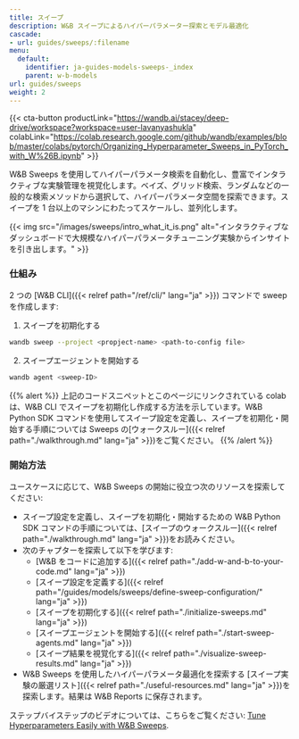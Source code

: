 ```yaml
---
title: スイープ
description: W&B スイープによるハイパーパラメーター探索とモデル最適化
cascade:
- url: guides/sweeps/:filename
menu:
  default:
    identifier: ja-guides-models-sweeps-_index
    parent: w-b-models
url: guides/sweeps
weight: 2
---
```


{{< cta-button productLink="https://wandb.ai/stacey/deep-drive/workspace?workspace=user-lavanyashukla" colabLink="https://colab.research.google.com/github/wandb/examples/blob/master/colabs/pytorch/Organizing_Hyperparameter_Sweeps_in_PyTorch_with_W%26B.ipynb" >}}

W&B Sweeps を使用してハイパーパラメータ検索を自動化し、豊富でインタラクティブな実験管理を視覚化します。ベイズ、グリッド検索、ランダムなどの一般的な検索メソッドから選択して、ハイパーパラメータ空間を探索できます。スイープを 1 台以上のマシンにわたってスケールし、並列化します。

{{< img src="/images/sweeps/intro_what_it_is.png" alt="インタラクティブなダッシュボードで大規模なハイパーパラメータチューニング実験からインサイトを引き出します。" >}}

### 仕組み
2 つの [W&B CLI]({{< relref path="/ref/cli/" lang="ja" >}}) コマンドで sweep を作成します:

1. スイープを初期化する

```bash
wandb sweep --project <propject-name> <path-to-config file>
```

2. スイープエージェントを開始する

```bash
wandb agent <sweep-ID>
```

{{% alert %}}
上記のコードスニペットとこのページにリンクされている colab は、W&B CLI でスイープを初期化し作成する方法を示しています。W&B Python SDK コマンドを使用してスイープ設定を定義し、スイープを初期化・開始する手順については Sweeps の[ウォークスルー]({{< relref path="./walkthrough.md" lang="ja" >}})をご覧ください。
{{% /alert %}}

### 開始方法

ユースケースに応じて、W&B Sweeps の開始に役立つ次のリソースを探索してください:

* スイープ設定を定義し、スイープを初期化・開始するための W&B Python SDK コマンドの手順については、[スイープのウォークスルー]({{< relref path="./walkthrough.md" lang="ja" >}})をお読みください。
* 次のチャプターを探索して以下を学びます:
  * [W&B をコードに追加する]({{< relref path="./add-w-and-b-to-your-code.md" lang="ja" >}})
  * [スイープ設定を定義する]({{< relref path="/guides/models/sweeps/define-sweep-configuration/" lang="ja" >}})
  * [スイープを初期化する]({{< relref path="./initialize-sweeps.md" lang="ja" >}})
  * [スイープエージェントを開始する]({{< relref path="./start-sweep-agents.md" lang="ja" >}})
  * [スイープ結果を視覚化する]({{< relref path="./visualize-sweep-results.md" lang="ja" >}})
* W&B Sweeps を使用したハイパーパラメータ最適化を探索する [スイープ実験の厳選リスト]({{< relref path="./useful-resources.md" lang="ja" >}})を探索します。結果は W&B Reports に保存されます。

ステップバイステップのビデオについては、こちらをご覧ください: [Tune Hyperparameters Easily with W&B Sweeps](https://www.youtube.com/watch?v=9zrmUIlScdY\&ab_channel=Weights%26Biases).